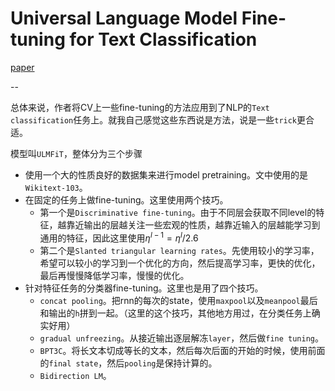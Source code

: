 # Universal Language Model Fine-tuning for Text Classification

[paper](https://arxiv.org/abs/1801.06146)

-- 

总体来说，作者将CV上一些fine-tuning的方法应用到了NLP的`Text classification`任务上。就我自己感觉这些东西说是方法，说是一些`trick`更合适。

模型叫`ULMFiT`，整体分为三个步骤

- 使用一个大的性质良好的数据集来进行model pretraining。文中使用的是`Wikitext-103`。
- 在固定的任务上做fine-tuning。这里使用两个技巧。
    - 第一个是`Discriminative fine-tuning`。由于不同层会获取不同level的特征，越靠近输出的层越关注一些宏观的性质，越靠近输入的层越能学习到通用的特征，因此这里使用$\eta^{l-1} = \eta^l / 2.6$
    - 第二个是`Slanted triangular learning rates`。先使用较小的学习率，希望可以较小的学习到一个优化的方向，然后提高学习率，更快的优化，最后再慢慢降低学习率，慢慢的优化。
- 针对特征任务的分类器fine-tuning。这里也是用了四个技巧。
    - `concat pooling`。把rnn的每次的state，使用`maxpool`以及`meanpool`最后和输出的`h`拼到一起。（这里的这个技巧，其他地方用过，在分类任务上确实好用）
    - `gradual unfreezing`。从接近输出逐层解冻`layer`，然后做`fine tuning`。
    - `BPT3C`。将长文本切成等长的文本，然后每次后面的开始的时候，使用前面的`final state`，然后`pooling`是保持计算的。
    - `Bidirection LM`。